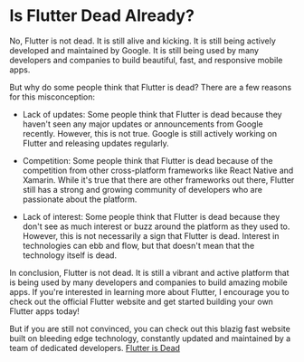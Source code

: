 # Is Flutter Dead Already?

No, Flutter is not dead. It is still alive and kicking. It is still being actively developed and maintained by Google. It is still being used by many developers and companies to build beautiful, fast, and responsive mobile apps.

But why do some people think that Flutter is dead? There are a few reasons for this misconception:

- Lack of updates: Some people think that Flutter is dead because they haven't seen any major updates or announcements from Google recently. However, this is not true. Google is still actively working on Flutter and releasing updates regularly.

- Competition: Some people think that Flutter is dead because of the competition from other cross-platform frameworks like React Native and Xamarin. While it's true that there are other frameworks out there, Flutter still has a strong and growing community of developers who are passionate about the platform.

- Lack of interest: Some people think that Flutter is dead because they don't see as much interest or buzz around the platform as they used to. However, this is not necessarily a sign that Flutter is dead. Interest in technologies can ebb and flow, but that doesn't mean that the technology itself is dead.

In conclusion, Flutter is not dead. It is still a vibrant and active platform that is being used by many developers and companies to build amazing mobile apps. If you're interested in learning more about Flutter, I encourage you to check out the official Flutter website and get started building your own Flutter apps today!

But if you are still not convinced, you can check out this blazig fast website built on bleeding edge technology, constantly updated and maintained by a team of dedicated developers. [Flutter is Dead](https:///isflutterdeadalready.com/)

